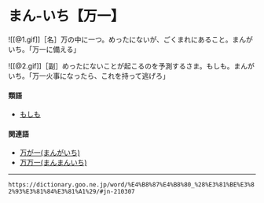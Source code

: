 # まん‐いち【万一】

![[@1.gif]]［名］万の中に一つ。めったにないが、ごくまれにあること。まんがいち。「万一に備える」

![[@2.gif]]［副］めったにないことが起こるのを予測するさま。もしも。まんがいち。「万一火事になったら、これを持って逃げろ」

#### 類語

-   [もしも](https://dictionary.goo.ne.jp/word/%E8%8B%A5%E3%81%97%E3%82%82/#jn-219124)

#### 関連語

-   [万が一(まんがいち)](https://dictionary.goo.ne.jp/word/%E4%B8%87%E3%81%8C%E4%B8%80/#jn-210321)
-   [万万一(まんまんいち)](https://dictionary.goo.ne.jp/word/%E4%B8%87%E4%B8%87%E4%B8%80_%28%E3%81%BE%E3%82%93%E3%81%BE%E3%82%93%E3%81%84%E3%81%A1%29/#jn-210626)

---
`https://dictionary.goo.ne.jp/word/%E4%B8%87%E4%B8%80_%28%E3%81%BE%E3%82%93%E3%81%84%E3%81%A1%29/#jn-210307`